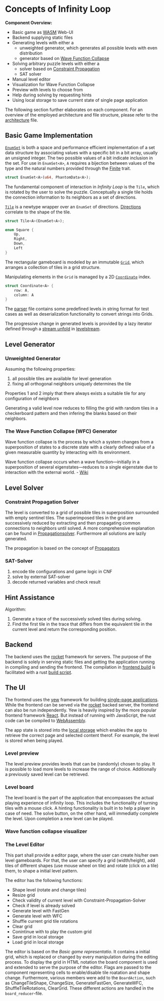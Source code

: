 # Concepts of Infinity Loop

**Component Overview:**

* Basic game as [WASM][wasm] Web-UI
* Backend supplying static files
* Generating levels with either a
  * unweighted generator, which generates all possible levels with even distribution
  * generator based on [Wave Function Collapse][wfc]
* Solving arbitrary puzzle levels with either a
  * solver based on [Constraint Propagation][constraintpropagation]
  * SAT solver
* Manual level editor
* Visualization for Wave Function Collapse
* Preview with levels to choose from
* Help during solving by requesting hints
* Using local storage to save current state of single page application

The following section further elaborates on each component. For an overview of the employed architecture and file structure, please refer to the [architecture][architecture] file.

## Basic Game Implementation

[`EnumSet`][enumset] is both a space and performance efficient implementation of a set data structure by associating values with a specific bit in a bit array, usually an unsigned integer. The two possible values of a bit indicate inclusion in the set. For use in `EnumSet<A>`, `A` requires a bijection between values of the type and the natural numbers provided through the [Finite][finite] trait.

```rust
struct EnumSet<A>(u64, PhantomData<A>);
```

The fundamental component of interaction in _Infinity Loop_ is the `Tile`, which is rotated by the user to solve the puzzle. Conceptually a single tile holds the connection information to its neighbors as a set of directions.

[`Tile`][tile] is a newtype wrapper over an `EnumSet` of directions. [Directions][square] correlate to the shape of the tile.

```rust
struct Tile<A>(EnumSet<A>);

enum Square {
    Up,
    Right,
    Down,
    Left
}
```

The rectangular gameboard is modeled by an immutable [`Grid`][grid], which arranges a collection of tiles in a grid structure.

Manipulating elements in the `Grid` is managed by a 2D [`Coordinate`][coordinate] index.

```rust
struct Coordinate<A> {
    row: A,
    column: A
}
```

The [parser][parser] file contains some predefined levels in string format for test cases as well as deserialization functionality to convert strings into Grids.

The progressive change in generated levels is provided by a lazy iterator defined through a [stream unfold][anamorphism] in [levelstream][levelstream].

## Level Generator

### Unweighted Generator

Assuming the following properties:

1. all possible tiles are available for level generation
2. fixing all orthogonal neighbors uniquely determines the tile

Properties 1 and 2 imply that there always exists a suitable tile for any configuration of neighbors

Generating a valid level now reduces to filling the grid with random tiles in a checkerboard pattern and then infering the blanks based on their neighbors.

### The Wave Function Collapse (WFC) Generator

Wave function collapse is the process by which a system changes from a superposition of states to a discrete state with a clearly defined value of a given measurable quantity by interacting with its environment.

Wave function collapse occurs when a wave function—initially in a superposition of several eigenstates—reduces to a single eigenstate due to interaction with the external world. - [Wiki](https://en.wikipedia.org/wiki/Wave_function_collapse)

## Level Solver

### Constraint Propagation Solver

The level is converted to a grid of possible tiles in superposition surrounded with empty sentinel tiles. The superimposed tiles in the grid are successively reduced by extracting and then propagating common connections to neighbors until solved. A more comprehensive explanation can be found in [Propagationsolver][propagationsolver]. Furthermore all solutions are lazily generated.

The propagation is based on the concept of [Propagators][propagator]

### SAT-Solver

1. encode tile configurations and game logic in CNF
2. solve by external SAT-solver
3. decode returned variables and check result

## Hint Assistance

Algorithm:

1. Generate a trace of the successively solved tiles during solving.
2. Find the first tile in the trace that differs from the equivalent tile in the current level and return the corresponding position.

## Backend

The backend uses the [rocket][rocket] framework for servers.
The purpose of the backend is solely in serving static files and getting the application running in compiling and sending the frontend.
The compilation in [frontend build][build] is facilitated with a rust [build script][build-script].

## The UI

The frontend uses the [yew][yew] framework for building [single-page applications][spa].
While the frontend can be served via the [rocket][rocket] backed server, the frontend can also be run independently.
Yew is heavily inspired by the more popular frontend framework [React][react].
But instead of running with JavaScript, the rust code can be compiled to [WebAssembly][wasm].

The app state is stored into the [local storage][local-storage] which enables the app to retrieve the correct page and selected content therof.
For example, the level is stored when being played.

### Level preview

The level preview provides levels that can be (randomly) chosen to play.
It is possible to load more levels to increase the range of choice.
Additionally a previously saved level can be retrieved.

### Level board

The level board is the part of the application that encompasses the actual playing experience of infinity loop.
This includes the functionality of turning tiles with a mouse click.
A hinting functionality is built in to help a player in case of need.
The solve button, on the other hand, will immediatly complete the level.
Upon completion a new level can be played.

### Wave function collapse visualizer

### The Level Editor

This part shall provide a editor page, where the user can create his/her own level gameboards. For that, the user can specify a grid (width/height), add tiles of different shapes (use mouse wheel on tile) and rotate (click on a tile) them, to shape a initial level pattern.

The editor has the following functions:

* Shape level (rotate and change tiles)
* Resize grid
* Check validity of current level with Constraint-Propagation-Solver
* Check if level is already solved
* Generate level with FastGen
* Generate level with WFC
* Shuffle current grid tile rotations
* Clear grid
* Conintinue with to play the custom grid
* Save grid in local storage
* Load grid in local storage

The editor is based on the _Basic game representatio_. It contains a initial grid, which is replaced or changed by every manipulation during the editing process. To display the grid in HTML notation the board component is used and extended to serve the purpose of the editor. Flags are passed to the component representing cells to enable/disable tile roatation and shape change. Furthermore, various members were add to the `BoardAction`, such as ChangeTileShape, ChangeSize, GenerateFastGen, GenerateWFC, ShuffleTileRotations, ClearGrid. These different actions are handled in the `board_reducer`-file.

[propagator]: <https://qfpl.io/share/talks/propagators/slides.pdf>

[wasm]: <https://webassembly.org/>
[wfc]: <https://github.com/mxgmn/WaveFunctionCollapse>
[constraintpropagation]: <https://en.wikipedia.org/wiki/Constraint_satisfaction>
[anamorphism]: <https://en.wikipedia.org/wiki/Anamorphism>

[architecture]: <./architecture.md>

[enumset]: <../game/src/core/enumset.rs>
[coordinate]: <../game/src/model/coordinate.rs>
[tile]: <../game/src/model/tile.rs>
[square]: <../game/src/model/tile.rs>
[grid]: <../game/src/model/grid.rs>
[finite]: <../game/src/core/finite.rs>
[parser]: <../game/src/model/parser.rs>
[levelstream]: <../game/src/generator/levelstream.rs>
[propagationsolver]: <../game/src/solver/propagationsolver.rs>

[rocket]: <https://rocket.rs/>
[yew]: <https://yew.rs/>
[spa]: <https://en.wikipedia.org/wiki/Single-page_application>
[build]: <../backend/build.rs>
[build-script]: <https://doc.rust-lang.org/cargo/reference/build-scripts.html>
[react]: <https://reactjs.org/>
[local-storage]: <https://en.wikipedia.org/wiki/Web_storage#Local_and_session_storage>
